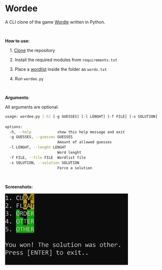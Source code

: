 # Wordee

A CLI clone of the game [Wordle](https://www.nytimes.com/games/wordle/index.html) written in Python.

‏‏‎ ‎

**How to use:**

    1. [Clone](https://github.com/TriLinder/Wordee/archive/refs/heads/main.zip) the repository

    2. Install the required modules from `requirements.txt`

    3. Place a [wordlist](https://github.com/dwyl/english-words/) inside the folder as `words.txt`

    4. Run `wordee.py`

‏‏‎ ‎

**Arguments**:

All arguments are optional.

```bash
usage: wordee.py [-h] [-g GUESSES] [-l LENGHT] [-f FILE] [-s SOLUTION]

options:
  -h, --help            show this help message and exit
  -g GUESSES, --guesses GUESSES
                        Amount of allowed guesses
  -l LENGHT, --lenght LENGHT
                        Word lenght
  -f FILE, --file FILE  Wordlist file
  -s SOLUTION, --solution SOLUTION
                        Force a solution
```

‏‏‎ ‎

**Screenshots:**

<img title="" src="screenshots/solution.jpg" alt="solution.jpg" width="404" data-align="inline">
